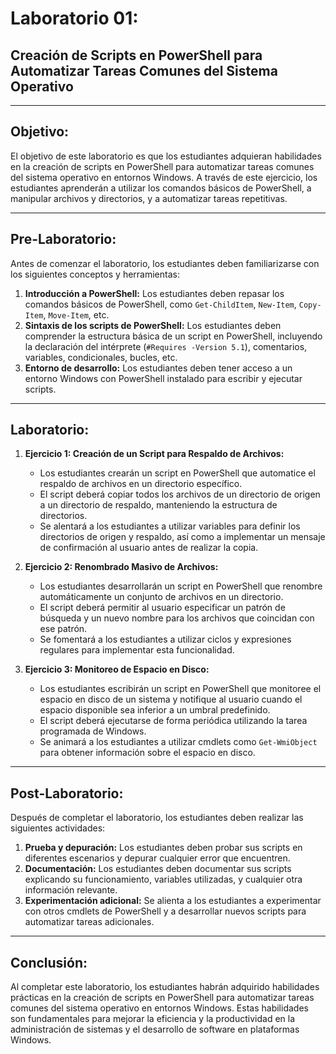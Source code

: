 # Laboratorio 01:
## Creación de Scripts en PowerShell para Automatizar Tareas Comunes del Sistema Operativo

---

## Objetivo:

El objetivo de este laboratorio es que los estudiantes adquieran habilidades en la creación de scripts en PowerShell para automatizar tareas comunes del sistema operativo en entornos Windows. A través de este ejercicio, los estudiantes aprenderán a utilizar los comandos básicos de PowerShell, a manipular archivos y directorios, y a automatizar tareas repetitivas.

---

## Pre-Laboratorio:

Antes de comenzar el laboratorio, los estudiantes deben familiarizarse con los siguientes conceptos y herramientas:

1. **Introducción a PowerShell:** Los estudiantes deben repasar los comandos básicos de PowerShell, como `Get-ChildItem`, `New-Item`, `Copy-Item`, `Move-Item`, etc.
2. **Sintaxis de los scripts de PowerShell:** Los estudiantes deben comprender la estructura básica de un script en PowerShell, incluyendo la declaración del intérprete (`#Requires -Version 5.1`), comentarios, variables, condicionales, bucles, etc.
3. **Entorno de desarrollo:** Los estudiantes deben tener acceso a un entorno Windows con PowerShell instalado para escribir y ejecutar scripts.

---

## Laboratorio:

1. **Ejercicio 1: Creación de un Script para Respaldo de Archivos:**
   - Los estudiantes crearán un script en PowerShell que automatice el respaldo de archivos en un directorio específico.
   - El script deberá copiar todos los archivos de un directorio de origen a un directorio de respaldo, manteniendo la estructura de directorios.
   - Se alentará a los estudiantes a utilizar variables para definir los directorios de origen y respaldo, así como a implementar un mensaje de confirmación al usuario antes de realizar la copia.

2. **Ejercicio 2: Renombrado Masivo de Archivos:**
   - Los estudiantes desarrollarán un script en PowerShell que renombre automáticamente un conjunto de archivos en un directorio.
   - El script deberá permitir al usuario especificar un patrón de búsqueda y un nuevo nombre para los archivos que coincidan con ese patrón.
   - Se fomentará a los estudiantes a utilizar ciclos y expresiones regulares para implementar esta funcionalidad.

3. **Ejercicio 3: Monitoreo de Espacio en Disco:**
   - Los estudiantes escribirán un script en PowerShell que monitoree el espacio en disco de un sistema y notifique al usuario cuando el espacio disponible sea inferior a un umbral predefinido.
   - El script deberá ejecutarse de forma periódica utilizando la tarea programada de Windows.
   - Se animará a los estudiantes a utilizar cmdlets como `Get-WmiObject` para obtener información sobre el espacio en disco.

---

## Post-Laboratorio:

Después de completar el laboratorio, los estudiantes deben realizar las siguientes actividades:

1. **Prueba y depuración:** Los estudiantes deben probar sus scripts en diferentes escenarios y depurar cualquier error que encuentren.
2. **Documentación:** Los estudiantes deben documentar sus scripts explicando su funcionamiento, variables utilizadas, y cualquier otra información relevante.
3. **Experimentación adicional:** Se alienta a los estudiantes a experimentar con otros cmdlets de PowerShell y a desarrollar nuevos scripts para automatizar tareas adicionales.

---

## Conclusión:

Al completar este laboratorio, los estudiantes habrán adquirido habilidades prácticas en la creación de scripts en PowerShell para automatizar tareas comunes del sistema operativo en entornos Windows. Estas habilidades son fundamentales para mejorar la eficiencia y la productividad en la administración de sistemas y el desarrollo de software en plataformas Windows.
